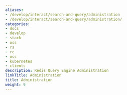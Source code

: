 ```yaml
---
aliases:
- /develop/interact/search-and-query/administration
- /develop/interact/search-and-query/administration/
categories:
- docs
- develop
- stack
- oss
- rs
- rc
- oss
- kubernetes
- clients
description: Redis Query Engine Administration
linkTitle: Administration
title: Administration
weight: 9
---
```

